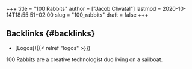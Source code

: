 +++
title = "100 Rabbits"
author = ["Jacob Chvatal"]
lastmod = 2020-10-14T18:55:51+02:00
slug = "100_rabbits"
draft = false
+++

## Backlinks {#backlinks}

-   [Logos]({{< relref "logos" >}})

100 Rabbits are a creative technologist duo living on a sailboat.
